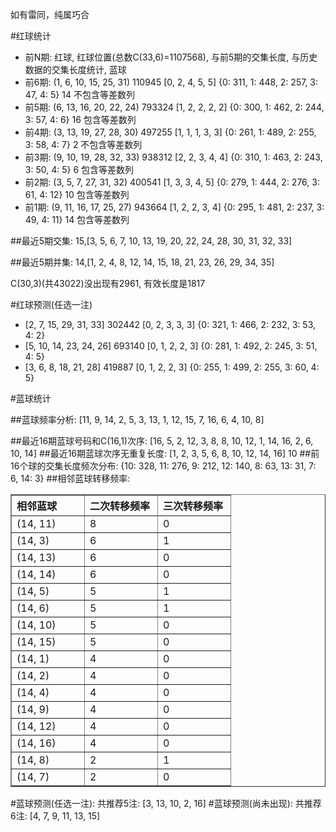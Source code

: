 <!-- 
.. title: 双色球2010095期(2010-08-17)数据分析报告
.. slug: slott-2010095-2010-08-17-report
.. date: 2010-08-18 08:00:00 UTC+08:00
.. tags: Lottery
.. link: 
.. description: 
.. type: text
-->

如有雷同，纯属巧合

<!-- TEASER_END-->

#红球统计

- 前N期: 红球, 红球位置(总数C(33,6)=1107568), 与前5期的交集长度, 与历史数据的交集长度统计, 蓝球
- 前6期: (1, 6, 10, 15, 25, 31) 110945 [0, 2, 4, 5, 5] {0: 311, 1: 448, 2: 257, 3: 47, 4: 5} 14 不包含等差数列
- 前5期: (6, 13, 16, 20, 22, 24) 793324 [1, 2, 2, 2, 2] {0: 300, 1: 462, 2: 244, 3: 57, 4: 6} 16 包含等差数列
- 前4期: (3, 13, 19, 27, 28, 30) 497255 [1, 1, 1, 3, 3] {0: 261, 1: 489, 2: 255, 3: 58, 4: 7} 2 不包含等差数列
- 前3期: (9, 10, 19, 28, 32, 33) 938312 [2, 2, 3, 4, 4] {0: 310, 1: 463, 2: 243, 3: 50, 4: 5} 6 包含等差数列
- 前2期: (3, 5, 7, 27, 31, 32) 400541 [1, 3, 3, 4, 5] {0: 279, 1: 444, 2: 276, 3: 61, 4: 12} 10 包含等差数列
- 前1期: (9, 11, 16, 17, 25, 27) 943664 [1, 2, 2, 3, 4] {0: 295, 1: 481, 2: 237, 3: 49, 4: 11} 14 包含等差数列

##最近5期交集:
15,[3, 5, 6, 7, 10, 13, 19, 20, 22, 24, 28, 30, 31, 32, 33]

##最近5期并集:
14,[1, 2, 4, 8, 12, 14, 15, 18, 21, 23, 26, 29, 34, 35]

C(30,3)(共43022)没出现有2961, 
有效长度是1817

#红球预测(任选一注)

- [2, 7, 15, 29, 31, 33] 302442 [0, 2, 3, 3, 3] {0: 321, 1: 466, 2: 232, 3: 53, 4: 2}
- [5, 10, 14, 23, 24, 26] 693140 [0, 1, 2, 2, 3] {0: 281, 1: 492, 2: 245, 3: 51, 4: 5}
- [3, 6, 8, 18, 21, 28] 419887 [0, 1, 2, 2, 3] {0: 255, 1: 499, 2: 255, 3: 60, 4: 5}

#蓝球统计

##蓝球频率分析:
[11, 9, 14, 2, 5, 3, 13, 1, 12, 15, 7, 16, 6, 4, 10, 8]

##最近16期蓝球号码和C(16,1)次序:
[16, 5, 2, 12, 3, 8, 8, 10, 12, 1, 14, 16, 2, 6, 10, 14]
##最近16期蓝球次序无重复长度:
[1, 2, 3, 5, 6, 8, 10, 12, 14, 16] 10
##前16个球的交集长度频次分布:
{10: 328, 11: 276, 9: 212, 12: 140, 8: 63, 13: 31, 7: 6, 14: 3}
##相邻蓝球转移频率:
<table border="1" class="table table-striped dataframe">
  <thead>
    <tr style="text-align: left;">
      <th style="min-width: 100px;">相邻蓝球</th>
      <th style="min-width: 100px;">二次转移频率</th>
      <th style="min-width: 100px;">三次转移频率</th>
    </tr>
  </thead>
  <tbody>
    <tr>
      <td> (14, 11)</td>
      <td> 8</td>
      <td> 0</td>
    </tr>
    <tr>
      <td>  (14, 3)</td>
      <td> 6</td>
      <td> 1</td>
    </tr>
    <tr>
      <td> (14, 13)</td>
      <td> 6</td>
      <td> 0</td>
    </tr>
    <tr>
      <td> (14, 14)</td>
      <td> 6</td>
      <td> 0</td>
    </tr>
    <tr>
      <td>  (14, 5)</td>
      <td> 5</td>
      <td> 1</td>
    </tr>
    <tr>
      <td>  (14, 6)</td>
      <td> 5</td>
      <td> 1</td>
    </tr>
    <tr>
      <td> (14, 10)</td>
      <td> 5</td>
      <td> 0</td>
    </tr>
    <tr>
      <td> (14, 15)</td>
      <td> 5</td>
      <td> 0</td>
    </tr>
    <tr>
      <td>  (14, 1)</td>
      <td> 4</td>
      <td> 0</td>
    </tr>
    <tr>
      <td>  (14, 2)</td>
      <td> 4</td>
      <td> 0</td>
    </tr>
    <tr>
      <td>  (14, 4)</td>
      <td> 4</td>
      <td> 0</td>
    </tr>
    <tr>
      <td>  (14, 9)</td>
      <td> 4</td>
      <td> 0</td>
    </tr>
    <tr>
      <td> (14, 12)</td>
      <td> 4</td>
      <td> 0</td>
    </tr>
    <tr>
      <td> (14, 16)</td>
      <td> 4</td>
      <td> 0</td>
    </tr>
    <tr>
      <td>  (14, 8)</td>
      <td> 2</td>
      <td> 1</td>
    </tr>
    <tr>
      <td>  (14, 7)</td>
      <td> 2</td>
      <td> 0</td>
    </tr>
  </tbody>
</table>
#蓝球预测(任选一注):
共推荐5注: [3, 13, 10, 2, 16]
#蓝球预测(尚未出现):
共推荐6注: [4, 7, 9, 11, 13, 15]

